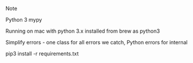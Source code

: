 
Note

Python 3
mypy

Running on mac with python 3.x installed from brew as python3


Simplify errors - one class for all errors we catch, Python errors for internal

pip3 install -r requirements.txt
